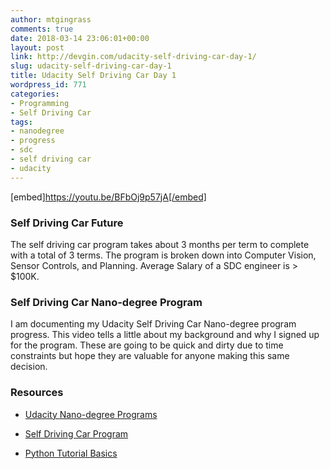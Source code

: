 ```yaml
---
author: mtgingrass
comments: true
date: 2018-03-14 23:06:01+00:00
layout: post
link: http://devgin.com/udacity-self-driving-car-day-1/
slug: udacity-self-driving-car-day-1
title: Udacity Self Driving Car Day 1
wordpress_id: 771
categories:
- Programming
- Self Driving Car
tags:
- nanodegree
- progress
- sdc
- self driving car
- udacity
---
```


[embed]https://youtu.be/BFbOj9p57jA[/embed]



### Self Driving Car Future




The self driving car program takes about 3 months per term to complete with a total of 3 terms. The program is broken down into Computer Vision, Sensor Controls, and Planning. Average Salary of a SDC engineer is > $100K.

  



### Self Driving Car Nano-degree Program




I am documenting my Udacity Self Driving Car Nano-degree program progress. This video tells a little about my background and why I signed up for the program. These are going to be quick and dirty due to time constraints but hope they are valuable for anyone making this same decision. 





### Resources






  * [Udacity Nano-degree Programs](https://www.udacity.com/nanodegree)


  * [Self Driving Car Program](https://www.udacity.com/course/self-driving-car-engineer-nanodegree--nd013?utm_expid=.KALJMxQdQXqv4AE3BU1yQQ.0&utm_referrer=https%3A%2F%2Fwww.udacity.com%2Fnanodegree)


  * [Python Tutorial Basics](https://www.youtube.com/watch?v=YYXdXT2l-Gg&index=1&list=PL-osiE80TeTskrapNbzXhwoFUiLCjGgY7)


